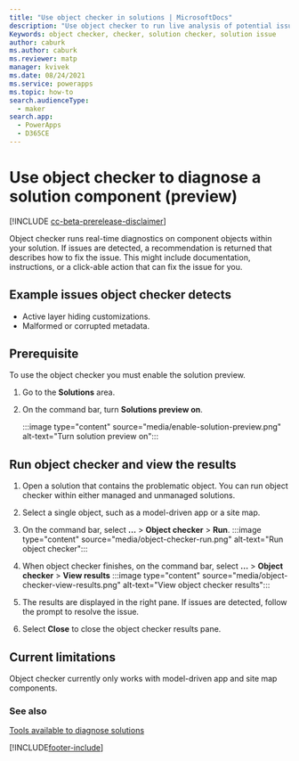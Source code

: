 ```yaml
---
title: "Use object checker in solutions | MicrosoftDocs"
description: "Use object checker to run live analysis of potential issues with objects in your solution."
Keywords: object checker, checker, solution checker, solution issue
author: caburk
ms.author: caburk
ms.reviewer: matp
manager: kvivek
ms.date: 08/24/2021
ms.service: powerapps
ms.topic: how-to
search.audienceType: 
  - maker
search.app: 
  - PowerApps
  - D365CE
---
```


# Use object checker to diagnose a solution component (preview)

[!INCLUDE [cc-beta-prerelease-disclaimer](../../includes/cc-beta-prerelease-disclaimer.md)]

Object checker runs real-time diagnostics on component objects within your solution. If issues are detected, a recommendation is returned that describes how to fix the issue. This might include documentation, instructions, or a click-able action that can fix the issue for you.

## Example issues object checker detects

- Active layer hiding customizations.
- Malformed or corrupted metadata.

## Prerequisite

To use the object checker you must enable the solution preview.

1. Go to the **Solutions** area.
1. On the command bar, turn **Solutions preview on**.

   :::image type="content" source="media/enable-solution-preview.png" alt-text="Turn solution preview on":::

## Run object checker and view the results

1. Open a solution that contains the problematic object. You can run object checker within either managed and unmanaged solutions.
1. Select a single object, such as a model-driven app or a site map.
1. On the command bar, select **...** > **Object checker** > **Run**.
   :::image type="content" source="media/object-checker-run.png" alt-text="Run object checker":::

1. When object checker finishes, on the command bar, select **...** > **Object checker** > **View results**
   :::image type="content" source="media/object-checker-view-results.png" alt-text="View object checker results":::

1. The results are displayed in the right pane. If issues are detected, follow the prompt to resolve the issue.
1. Select **Close** to close the object checker results pane.

## Current limitations

Object checker currently only works with model-driven app and site map components. <!-- This is a framework that will grow to support other object types and additional rules over time. -->

### See also

[Tools available to diagnose solutions](diagnose-solutions.md)

[!INCLUDE[footer-include](../../includes/footer-banner.md)]
